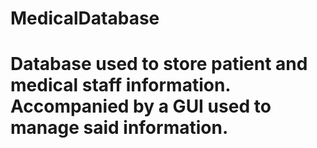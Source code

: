 # MedicalDatabase
# 
#
# Database used to store patient and medical staff information. Accompanied by a GUI used to manage said information.
